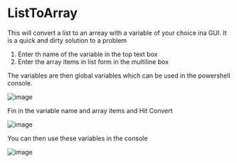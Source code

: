 # ListToArray

This will convert a list to an arreay with a variable of your choice ina GUI.
It is a quick and dirty solution to a problem

1. Enter th name of the variable in the top text box
2. Enter the array items in list form in the multiline box

The variables are then global variables which can be used in the powershell console.

![image](https://user-images.githubusercontent.com/21293180/210010283-23a0d31d-9baa-49bc-97af-dce56f5e7ea1.png)

Fin in the variable name and array items and Hit Convert

![image](https://user-images.githubusercontent.com/21293180/210010510-c111bf14-a4d3-4258-a055-9ab364db2406.png)

You can then use these variables in the console

![image](https://user-images.githubusercontent.com/21293180/210010742-5560be36-d1f5-4a33-8e5d-8069f0ae7d54.png)


